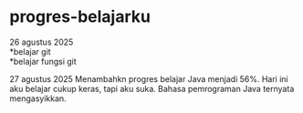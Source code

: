 # progres-belajarku

26 agustus 2025
<br>
*belajar git <br>
*belajar fungsi git

27 agustus 2025
Menambahkn progres belajar Java menjadi 56%.
Hari ini aku belajar cukup keras, tapi aku suka. Bahasa pemrograman Java ternyata mengasyikkan.
